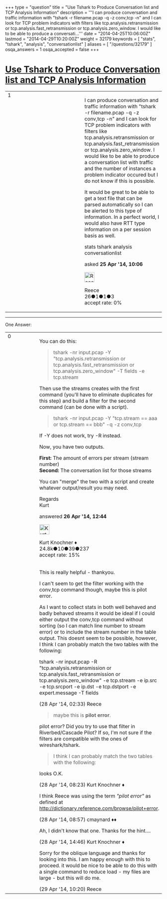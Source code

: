 +++
type = "question"
title = "Use Tshark to Produce Conversation list and TCP Analysis Information"
description = '''I can produce conversation and traffic information with &quot;tshark -r filename.pcap -q -z conv,tcp -n&quot; and I can look for TCP problem indicators with filters like tcp.analysis.retransmission or tcp.analysis.fast_retransmission or tcp.analysis.zero_window. I would like to be able to produce a conversati...'''
date = "2014-04-25T10:06:00Z"
lastmod = "2014-04-29T10:20:00Z"
weight = 32179
keywords = [ "stats", "tshark", "analysis", "conversationlist" ]
aliases = [ "/questions/32179" ]
osqa_answers = 1
osqa_accepted = false
+++

<div class="headNormal">

# [Use Tshark to Produce Conversation list and TCP Analysis Information](/questions/32179/use-tshark-to-produce-conversation-list-and-tcp-analysis-information)

</div>

<div id="main-body">

<div id="askform">

<table id="question-table" style="width:100%;"><colgroup><col style="width: 50%" /><col style="width: 50%" /></colgroup><tbody><tr class="odd"><td style="width: 30px; vertical-align: top"><div class="vote-buttons"><span id="post-32179-upvote" class="ajax-command post-vote up" rel="nofollow" title="I like this post (click again to cancel)"> </span><div id="post-32179-score" class="post-score" title="current number of votes">1</div><span id="post-32179-downvote" class="ajax-command post-vote down" rel="nofollow" title="I dont like this post (click again to cancel)"> </span> <span id="favorite-mark" class="ajax-command favorite-mark" rel="nofollow" title="mark/unmark this question as favorite (click again to cancel)"> </span><div id="favorite-count" class="favorite-count"></div></div></td><td><div id="item-right"><div class="question-body"><p>I can produce conversation and traffic information with "tshark -r filename.pcap -q -z conv,tcp -n" and I can look for TCP problem indicators with filters like tcp.analysis.retransmission or tcp.analysis.fast_retransmission or tcp.analysis.zero_window. I would like to be able to produce a conversation list with traffic and the number of instances a problem indicator occured but I do not know if this is possible.<br />
</p><p>It would be great to be able to get a text file that can be parsed automatically so I can be alerted to this type of information. In a perfect world, I would also have RTT type information on a per session basis as well.</p></div><div id="question-tags" class="tags-container tags"><span class="post-tag tag-link-stats" rel="tag" title="see questions tagged &#39;stats&#39;">stats</span> <span class="post-tag tag-link-tshark" rel="tag" title="see questions tagged &#39;tshark&#39;">tshark</span> <span class="post-tag tag-link-analysis" rel="tag" title="see questions tagged &#39;analysis&#39;">analysis</span> <span class="post-tag tag-link-conversationlist" rel="tag" title="see questions tagged &#39;conversationlist&#39;">conversationlist</span></div><div id="question-controls" class="post-controls"></div><div class="post-update-info-container"><div class="post-update-info post-update-info-user"><p>asked <strong>25 Apr '14, 10:06</strong></p><img src="https://secure.gravatar.com/avatar/95124144fcecaae3a7771935ce5a4e1b?s=32&amp;d=identicon&amp;r=g" class="gravatar" width="32" height="32" alt="Reece&#39;s gravatar image" /><p><span>Reece</span><br />
<span class="score" title="26 reputation points">26</span><span title="1 badges"><span class="badge1">●</span><span class="badgecount">1</span></span><span title="1 badges"><span class="silver">●</span><span class="badgecount">1</span></span><span title="3 badges"><span class="bronze">●</span><span class="badgecount">3</span></span><br />
<span class="accept_rate" title="Rate of the user&#39;s accepted answers">accept rate:</span> <span title="Reece has no accepted answers">0%</span> </br></p></div></div><div id="comments-container-32179" class="comments-container"></div><div id="comment-tools-32179" class="comment-tools"></div><div class="clear"></div><div id="comment-32179-form-container" class="comment-form-container"></div><div class="clear"></div></div></td></tr></tbody></table>

------------------------------------------------------------------------

<div class="tabBar">

<span id="sort-top"></span>

<div class="headQuestions">

One Answer:

</div>

</div>

<span id="32201"></span>

<div id="answer-container-32201" class="answer">

<table style="width:100%;"><colgroup><col style="width: 50%" /><col style="width: 50%" /></colgroup><tbody><tr class="odd"><td style="width: 30px; vertical-align: top"><div class="vote-buttons"><span id="post-32201-upvote" class="ajax-command post-vote up" rel="nofollow" title="I like this post (click again to cancel)"> </span><div id="post-32201-score" class="post-score" title="current number of votes">0</div><span id="post-32201-downvote" class="ajax-command post-vote down" rel="nofollow" title="I dont like this post (click again to cancel)"> </span></div></td><td><div class="item-right"><div class="answer-body"><p>You can do this:</p><blockquote><p>tshark -nr input.pcap -Y "tcp.analysis.retransmission or tcp.analysis.fast_retransmission or tcp.analysis.zero_window" -T fields -e tcp.stream</p></blockquote><p>Then use the streams creates with the first command (you'll have to eliminate duplicates for this step) and build a filter for the second command (can be done with a script).</p><blockquote><p>tshark -nr input.pcap -Y "tcp.stream == aaa or tcp.stream == bbb" -q -z conv,tcp</p></blockquote><p>If -Y does not work, try -R instead.</p><p>Now, you have two outputs.</p><p><strong>First:</strong> The amount of errors per stream (stream number)<br />
<strong>Second:</strong> The conversation list for those streams</p><p>You can "merge" the two with a script and create whatever output/result you may need.</p><p>Regards<br />
Kurt</p></div><div class="answer-controls post-controls"></div><div class="post-update-info-container"><div class="post-update-info post-update-info-user"><p>answered <strong>26 Apr '14, 12:44</strong></p><img src="https://secure.gravatar.com/avatar/23b7bf5b13bc2c98b2e8aa9869ca5d75?s=32&amp;d=identicon&amp;r=g" class="gravatar" width="32" height="32" alt="Kurt%20Knochner&#39;s gravatar image" /><p><span>Kurt Knochner ♦</span><br />
<span class="score" title="24767 reputation points"><span>24.8k</span></span><span title="10 badges"><span class="badge1">●</span><span class="badgecount">10</span></span><span title="39 badges"><span class="silver">●</span><span class="badgecount">39</span></span><span title="237 badges"><span class="bronze">●</span><span class="badgecount">237</span></span><br />
<span class="accept_rate" title="Rate of the user&#39;s accepted answers">accept rate:</span> <span title="Kurt Knochner has 344 accepted answers">15%</span> </br></br></p></div></div><div id="comments-container-32201" class="comments-container"><span id="32236"></span><div id="comment-32236" class="comment"><div id="post-32236-score" class="comment-score"></div><div class="comment-text"><p>This is really helpful - thankyou.</p><p>I can't seem to get the filter working with the conv,tcp command though, maybe this is pilot error.</p><p>As I want to collect stats in both well behaved and badly behaved streams it would be ideal if I could either output the conv,tcp command without sorting (so I can match line number to stream error) or to include the stream number in the table output. This doesnt seem to be possible, however, I think I can probably match the two tables with the following:</p><p>tshark -nr input.pcap -R "tcp.analysis.retransmission or tcp.analysis.fast_retransmission or tcp.analysis.zero_window" -e tcp.stream -e ip.src -e tcp.srcport -e ip.dst -e tcp.dstport -e expert.message -T fields</p></div><div id="comment-32236-info" class="comment-info"><span class="comment-age">(28 Apr '14, 02:33)</span> <span class="comment-user userinfo">Reece</span></div></div><span id="32260"></span><div id="comment-32260" class="comment"><div id="post-32260-score" class="comment-score"></div><div class="comment-text"><blockquote><p>maybe this is <strong>pilot error</strong>.</p></blockquote><p>pilot error? Did you try to use that filter in Riverbed/Cascade Pilot? If so, I'm not sure if the filters are compatible with the ones of wireshark/tshark.</p><blockquote><p>I think I can probably match the two tables with the following:</p></blockquote><p>looks O.K.</p></div><div id="comment-32260-info" class="comment-info"><span class="comment-age">(28 Apr '14, 08:23)</span> <span class="comment-user userinfo">Kurt Knochner ♦</span></div></div><span id="32264"></span><div id="comment-32264" class="comment"><div id="post-32264-score" class="comment-score"></div><div class="comment-text"><p>I think Reece was using the term <em>"pilot error"</em> as defined at <a href="http://dictionary.reference.com/browse/pilot+error">http://dictionary.reference.com/browse/pilot+error</a>.</p></div><div id="comment-32264-info" class="comment-info"><span class="comment-age">(28 Apr '14, 08:57)</span> <span class="comment-user userinfo">cmaynard ♦♦</span></div></div><span id="32270"></span><div id="comment-32270" class="comment"><div id="post-32270-score" class="comment-score"></div><div class="comment-text"><p>Ah, I didn't know that one. Thanks for the hint....</p></div><div id="comment-32270-info" class="comment-info"><span class="comment-age">(28 Apr '14, 14:46)</span> <span class="comment-user userinfo">Kurt Knochner ♦</span></div></div><span id="32293"></span><div id="comment-32293" class="comment"><div id="post-32293-score" class="comment-score"></div><div class="comment-text"><p>Sorry for the oblique language and thanks for looking into this. I am happy enough with this to proceed. it would be nice to be able to do this with a single command to reduce load - my files are large - but this will do me.</p></div><div id="comment-32293-info" class="comment-info"><span class="comment-age">(29 Apr '14, 10:20)</span> <span class="comment-user userinfo">Reece</span></div></div></div><div id="comment-tools-32201" class="comment-tools"></div><div class="clear"></div><div id="comment-32201-form-container" class="comment-form-container"></div><div class="clear"></div></div></td></tr></tbody></table>

</div>

<div class="paginator-container-left">

</div>

</div>

</div>

